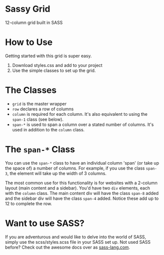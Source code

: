 # Sassy Grid
12-column grid built in SASS

# How to Use
Getting started with this grid is super easy.

1. Download styles.css and add to your project
2. Use the simple classes to set up the grid.

# The Classes
  - `grid` is the master wrapper
  - `row` declares a row of columns
  - `column` is required for each column. It's also equivalent to using the `span-1` class (see below).
  - `span-*` is used to span a column over a stated number of columns. It's used in addition to the `column` class.
  
# The `span-*` Class
You can use the `span-*` class to have an individual column 'span' (or take up the space of) a number of columns. For example, if you use the class `span-3`, the element will take up the width of 3 columns.

The most common use for this functionality is for websites with a 2-column layout (main content and a sidebar). You'd have two `div` elements, each with the `column` class. The main content div will have the class `span-8` added and the sidebar div will have the class `span-4` added. Notice these add up to 12 to complete the row.

# Want to use SASS?
If you are adventurous and would like to delve into the world of SASS, simply use the scss/styles.scss file in your SASS set up. Not used SASS before? Check out the awesome docs over as [sass-lang.com](http://sass-lang.com/).
